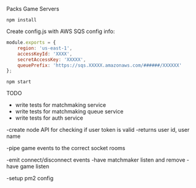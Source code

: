 Packs Game Servers

``npm install``

Create config.js with AWS SQS config info:

```javascript
module.exports = {
	region: 'us-east-1',
	accessKeyId: 'XXXX',
	secretAccessKey: 'XXXXX',
	queuePrefix: 'https://sqs.XXXXX.amazonaws.com/######/XXXXXX'
};
```

``npm start``

TODO

- write tests for matchmaking service
- write tests for matchmaking queue service
- write tests for auth service

-create node API for checking if user token is valid
	-returns user id, user name

-pipe game events to the correct socket rooms

-emit connect/disconnect events
	-have matchmaker listen and remove
	-have game listen

-setup pm2 config